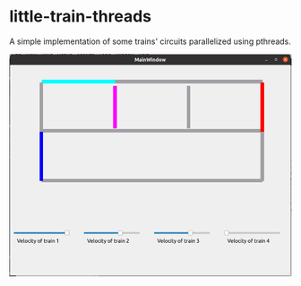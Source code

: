 # little-train-threads
A simple implementation of some trains' circuits parallelized using pthreads. 

![program_running](/imgs/execution.png)

